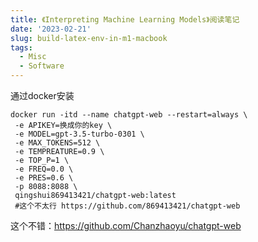 ```yaml
---
title: 《Interpreting Machine Learning Models》阅读笔记
date: '2023-02-21'
slug: build-latex-env-in-m1-macbook
tags:
  - Misc
  - Software
---
```


通过docker安装
```shell
docker run -itd --name chatgpt-web --restart=always \
 -e APIKEY=换成你的key \
 -e MODEL=gpt-3.5-turbo-0301 \
 -e MAX_TOKENS=512 \
 -e TEMPREATURE=0.9 \
 -e TOP_P=1 \
 -e FREQ=0.0 \
 -e PRES=0.6 \
 -p 8088:8088 \
 qingshui869413421/chatgpt-web:latest
 #这个不太行 https://github.com/869413421/chatgpt-web
```

这个不错：https://github.com/Chanzhaoyu/chatgpt-web

